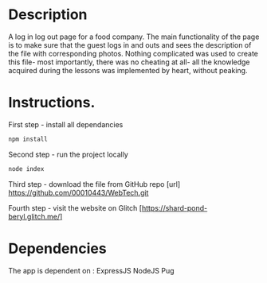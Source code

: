 # Description

A log in log out page for a food company. The main functionality of the page is to make sure that the guest logs in and outs and sees the description of the file with corresponding photos. Nothing complicated was used to create this file- most importantly, there was no cheating at all- all the knowledge acquired during the lessons was implemented by heart, without peaking.

# Instructions.

First step - install all dependancies

```bash
npm install
```

Second step - run the project locally

```bash
node index
```

Third step - download the file from GitHub repo
[url] https://github.com/00010443/WebTech.git

Fourth step - visit the website on Glitch
[https://shard-pond-beryl.glitch.me/]

# Dependencies

The app is dependent on :
ExpressJS
NodeJS
Pug

